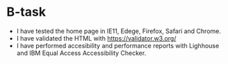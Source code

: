# B-task

-   I have tested the home page in IE11, Edege, Firefox, Safari and Chrome.
-   I have validated the HTML with https://validator.w3.org/
-   I have performed accesibility and performance reports with Lighhouse and IBM Equal Access Accessibility Checker.
